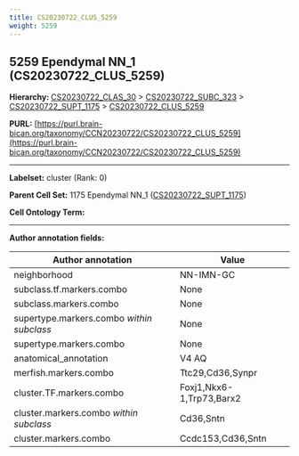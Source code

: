```yaml
---
title: CS20230722_CLUS_5259
weight: 5259
---
```

## 5259 Ependymal NN_1 (CS20230722_CLUS_5259)
<b>Hierarchy: </b>
[CS20230722_CLAS_30](../CS20230722_CLAS_30) >
[CS20230722_SUBC_323](../CS20230722_SUBC_323) >
[CS20230722_SUPT_1175](../CS20230722_SUPT_1175) >
[CS20230722_CLUS_5259](../CS20230722_CLUS_5259)

**PURL:** [https://purl.brain-bican.org/taxonomy/CCN20230722/CS20230722_CLUS_5259](https://purl.brain-bican.org/taxonomy/CCN20230722/CS20230722_CLUS_5259)

---


**Labelset:** cluster (Rank: 0)

**Parent Cell Set:** 1175 Ependymal NN_1 ([CS20230722_SUPT_1175](../CS20230722_SUPT_1175))



**Cell Ontology Term:** 

[MARKER GENES.]: #


---

[TRANSFERRED ANNOTATIONS.]: #


[AUTHOR ANNOTATION FIELDS.]: #


**Author annotation fields:**

| Author annotation | Value |
|-------------------|-------|
|neighborhood|NN-IMN-GC|
|subclass.tf.markers.combo|None|
|subclass.markers.combo|None|
|supertype.markers.combo _within subclass_|None|
|supertype.markers.combo|None|
|anatomical_annotation|V4 AQ|
|merfish.markers.combo|Ttc29,Cd36,Synpr|
|cluster.TF.markers.combo|Foxj1,Nkx6-1,Trp73,Barx2|
|cluster.markers.combo _within subclass_|Cd36,Sntn|
|cluster.markers.combo|Ccdc153,Cd36,Sntn|
